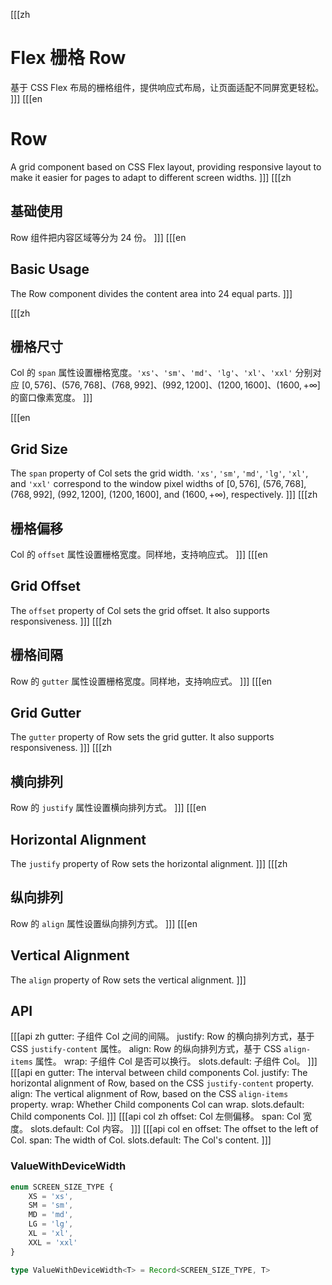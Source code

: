 [[[zh
# Flex 栅格 Row

基于 CSS Flex 布局的栅格组件，提供响应式布局，让页面适配不同屏宽更轻松。
]]]
[[[en
# Row

A grid component based on CSS Flex layout, providing responsive layout to make it easier for pages to adapt to different screen widths.
]]]
[[[zh
## 基础使用
Row 组件把内容区域等分为 24 份。
]]]
[[[en
## Basic Usage
The Row component divides the content area into 24 equal parts.
]]]
<preview path="./row-basic.vue"></preview>

[[[zh
## 栅格尺寸
Col 的 `span` 属性设置栅格宽度。`'xs'`、`'sm'`、`'md'`、`'lg'`、`'xl'`、`'xxl'` 分别对应 $[0, 576]$、$(576, 768]$、$(768, 992]$、$(992, 1200]$、$(1200, 1600]$、$(1600, +\infty]$ 的窗口像素宽度。
]]]

[[[en
## Grid Size
The `span` property of Col sets the grid width. `'xs'`, `'sm'`, `'md'`, `'lg'`, `'xl'`, and `'xxl'` correspond to the window pixel widths of $[0, 576]$, $(576, 768]$, $(768, 992]$, $(992, 1200]$, $(1200, 1600]$, and $(1600, +\infty)$, respectively.
]]]
<preview path="./row-span.vue"></preview>
[[[zh
## 栅格偏移
Col 的 `offset` 属性设置栅格宽度。同样地，支持响应式。
]]]
[[[en
## Grid Offset
The `offset` property of Col sets the grid offset. It also supports responsiveness.
]]]
<preview path="./row-offset.vue"></preview>
[[[zh
## 栅格间隔
Row 的 `gutter` 属性设置栅格宽度。同样地，支持响应式。
]]]
[[[en
## Grid Gutter
The `gutter` property of Row sets the grid gutter. It also supports responsiveness.
]]]
<preview path="./row-gutter.vue"></preview>
[[[zh
## 横向排列
Row 的 `justify` 属性设置横向排列方式。
]]]
[[[en
## Horizontal Alignment
The `justify` property of Row sets the horizontal alignment.
]]]
<preview path="./row-justify.vue"></preview>
[[[zh
## 纵向排列
Row 的 `align` 属性设置纵向排列方式。
]]]
[[[en
## Vertical Alignment
The `align` property of Row sets the vertical alignment.
]]]
<preview path="./row-align.vue"></preview>

## API
[[[api zh
gutter: 子组件 Col 之间的间隔。
justify: Row 的横向排列方式，基于 CSS `justify-content` 属性。
align: Row 的纵向排列方式，基于 CSS `align-items` 属性。
wrap: 子组件 Col 是否可以换行。
slots.default: 子组件 Col。
]]]
[[[api en
gutter: The interval between child components Col.
justify: The horizontal alignment of Row, based on the CSS `justify-content` property.
align: The vertical alignment of Row, based on the CSS `align-items` property.
wrap: Whether Child components Col can wrap.
slots.default: Child components Col.
]]]
[[[api col zh
offset: Col 左侧偏移。
span: Col 宽度。
slots.default: Col 内容。
]]]
[[[api col en
offset: The offset to the left of Col.
span: The width of Col.
slots.default: The Col's content.
]]]

### ValueWithDeviceWidth
```ts
enum SCREEN_SIZE_TYPE {
	XS = 'xs',
	SM = 'sm',
	MD = 'md',
	LG = 'lg',
	XL = 'xl',
	XXL = 'xxl'
}

type ValueWithDeviceWidth<T> = Record<SCREEN_SIZE_TYPE, T>
```